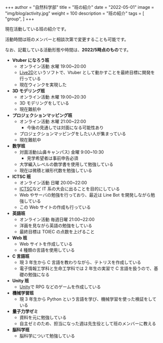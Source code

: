 +++
author = "自然科学部"
title = "班の紹介"
date = "2022-05-01"
image = "img/blog/activity.jpg"
weight = 100
description = "班の紹介"
tags = [
    "group",
]
+++

現在活動している班の紹介です。

活動時間は班のメンバーと相談次第で変更することも可能です。

なお、記載している活動形態や時間は、**2022/5時点のもの**です。

- **Vtuber になろう班**
  - オンライン活動 水曜 19:00~20:00
  - [Live2D](https://www.live2d.com)というソフトで、Vtuber として動かすことを最終目標に開発を行っている
  - 現在ウィンクを実現した
- **3D モデリング班**
  - オンライン活動 木曜 19:00~20:30
  - 3D モデリングをしている
  - 現在難航中
- **プロジェクションマッピング班**
  - オンライン活動 木曜 21:00~22:00
    - 今後の見通しでは対面になる可能性あり
  - プロジェクションマッピングをしたい人が集まっている
  - 現在難航中
- **数学班**
  - 対面活動(山鼻キャンパス) 金曜 9:00~10:30
    - 見学希望者は事前申告必須
  - 大学編入レベルの数学書を使用して勉強している
  - 現在は微積と線形代数を勉強している
- **ICTSC 班**
  - オンライン活動 日曜 20:00~22:00
  - [ICTSC](https://icttoracon.net)など IT 系の大会に出ることを目的にしている
  - Web やサーバの勉強を行っており、最近は Line Bot を開発しながら勉強している
  - この Web サイトの作成も行っている
- **英語班**
  - オンライン活動 毎週日曜 21:00~22:00
  - 洋画を見ながら英語の勉強をしている
  - 最終目標は TOIEC の点数を上げること
- **Web 班**
  - Web サイトを作成している
  - 4 種類の言語を使用している
- **C 言語班**
  - 現 3 年生から C 言語を教わりながら、テトリスを作成している
  - 電子情報工学科と生命工学科では 2 年生の実習で C 言語を扱うので、基礎の勉強になる
- **Unity 班**
  - [Unity](https://unity.com/ja)で RPG などのゲームを作成している
- **機械学習班**
  - 現 3 年生から Python という言語を学び、機械学習を使った検証をしている
- **量子力学ゼミ**
  - 資料を元に勉強している
  - 自主ゼミのため、担当になった週は先生役として班のメンバーに教える
- **脳科学班**
  - 脳科学について勉強している
